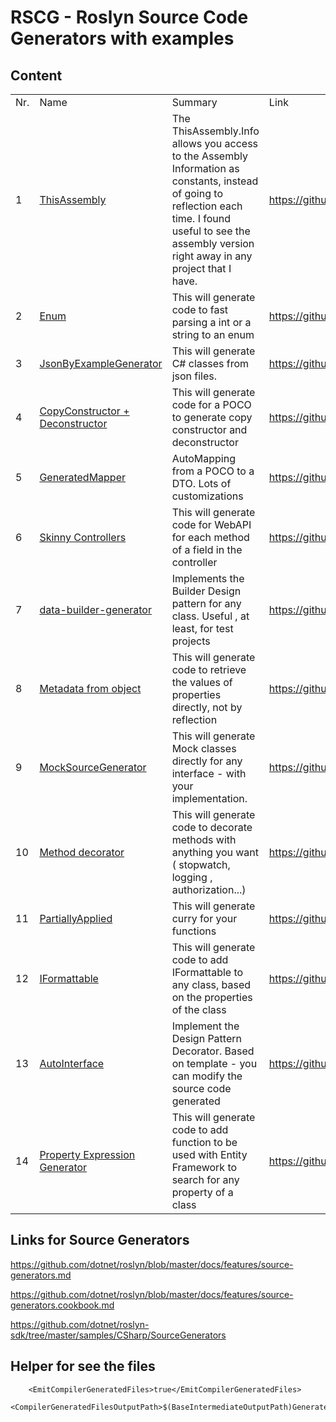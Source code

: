 # RSCG - Roslyn Source Code Generators with examples



## Content


<table>
<tr>
<td>Nr.</td><td>Name</td><td>Summary</td>
<td>Link</td>
</tr>

<tr>
<td>1</td>
<td>
<a href='https://github.com/ignatandrei/RSCG_Examples/tree/main/ApplicationVersion'>ThisAssembly</a>
</td>

<td>The ThisAssembly.Info allows you access to the Assembly Information as constants, instead of going to reflection each time. I found useful to see the assembly version right away in any project that I have.</td>

<td>
<a href='https://github.com/ignatandrei/RSCG_Examples/tree/main/ApplicationVersion'>
https://github.com/ignatandrei/RSCG_Examples/tree/main/ApplicationVersion
</a>
</td>

</tr>

<tr>
<td>2</td>
<td>
<a href='https://github.com/ignatandrei/RSCG_Examples/tree/main/Enum'>Enum</a>
</td>

<td>This will generate code to fast parsing a int or a string to an enum</td>

<td>
<a href='https://github.com/ignatandrei/RSCG_Examples/tree/main/Enum'>
https://github.com/ignatandrei/RSCG_Examples/tree/main/Enum
</a>
</td>

</tr>

<tr>
<td>3</td>
<td>
<a href='https://github.com/ignatandrei/RSCG_Examples/tree/main/JsonToClass'>JsonByExampleGenerator</a>
</td>

<td>This will generate C# classes from json files.</td>

<td>
<a href='https://github.com/ignatandrei/RSCG_Examples/tree/main/JsonToClass'>
https://github.com/ignatandrei/RSCG_Examples/tree/main/JsonToClass
</a>
</td>

</tr>

<tr>
<td>4</td>
<td>
<a href='https://github.com/ignatandrei/RSCG_Examples/tree/main/CopyConstructor'>CopyConstructor + Deconstructor</a>
</td>

<td>This will generate code for a POCO to generate copy constructor and deconstructor</td>

<td>
<a href='https://github.com/ignatandrei/RSCG_Examples/tree/main/CopyConstructor'>
https://github.com/ignatandrei/RSCG_Examples/tree/main/CopyConstructor
</a>
</td>

</tr>

<tr>
<td>5</td>
<td>
<a href='https://github.com/ignatandrei/RSCG_Examples/tree/main/DTOMapper'>GeneratedMapper</a>
</td>

<td>AutoMapping from a POCO to a DTO. Lots of customizations</td>

<td>
<a href='https://github.com/ignatandrei/RSCG_Examples/tree/main/DTOMapper'>
https://github.com/ignatandrei/RSCG_Examples/tree/main/DTOMapper
</a>
</td>

</tr>

<tr>
<td>6</td>
<td>
<a href='https://github.com/ignatandrei/RSCG_Examples/tree/main/SkinnyControllers'>Skinny Controllers</a>
</td>

<td>This will generate code for WebAPI for each method of a field in the controller</td>

<td>
<a href='https://github.com/ignatandrei/RSCG_Examples/tree/main/SkinnyControllers'>
https://github.com/ignatandrei/RSCG_Examples/tree/main/SkinnyControllers
</a>
</td>

</tr>

<tr>
<td>7</td>
<td>
<a href='https://github.com/ignatandrei/RSCG_Examples/tree/main/DP_Builder'>data-builder-generator</a>
</td>

<td>Implements the Builder Design pattern for any class. Useful , at least, for test projects </td>

<td>
<a href='https://github.com/ignatandrei/RSCG_Examples/tree/main/DP_Builder'>
https://github.com/ignatandrei/RSCG_Examples/tree/main/DP_Builder
</a>
</td>

</tr>

<tr>
<td>8</td>
<td>
<a href='https://github.com/ignatandrei/RSCG_Examples/tree/main/MetadataFromObject'>Metadata from object</a>
</td>

<td>This will generate code to retrieve the values of properties directly, not by reflection</td>

<td>
<a href='https://github.com/ignatandrei/RSCG_Examples/tree/main/MetadataFromObject'>
https://github.com/ignatandrei/RSCG_Examples/tree/main/MetadataFromObject
</a>
</td>

</tr>

<tr>
<td>9</td>
<td>
<a href='https://github.com/ignatandrei/RSCG_Examples/tree/main/DynamicMocking'>MockSourceGenerator</a>
</td>

<td>This will generate Mock classes directly for any interface - with your implementation.</td>

<td>
<a href='https://github.com/ignatandrei/RSCG_Examples/tree/main/DynamicMocking'>
https://github.com/ignatandrei/RSCG_Examples/tree/main/DynamicMocking
</a>
</td>

</tr>

<tr>
<td>10</td>
<td>
<a href='https://github.com/ignatandrei/RSCG_Examples/tree/main/MethodDecorator'>Method decorator</a>
</td>

<td>This will generate code to decorate methods with anything you want ( stopwatch, logging , authorization...)</td>

<td>
<a href='https://github.com/ignatandrei/RSCG_Examples/tree/main/MethodDecorator'>
https://github.com/ignatandrei/RSCG_Examples/tree/main/MethodDecorator
</a>
</td>

</tr>

<tr>
<td>11</td>
<td>
<a href='https://github.com/ignatandrei/RSCG_Examples/tree/main/PartiallyFunction'>PartiallyApplied</a>
</td>

<td>This will generate curry for your functions </td>

<td>
<a href='https://github.com/ignatandrei/RSCG_Examples/tree/main/PartiallyFunction'>
https://github.com/ignatandrei/RSCG_Examples/tree/main/PartiallyFunction
</a>
</td>

</tr>

<tr>
<td>12</td>
<td>
<a href='https://github.com/ignatandrei/RSCG_Examples/tree/main/IFormattable'>IFormattable</a>
</td>

<td>This will generate code to add IFormattable to any class, based on the properties of the class</td>

<td>
<a href='https://github.com/ignatandrei/RSCG_Examples/tree/main/IFormattable'>
https://github.com/ignatandrei/RSCG_Examples/tree/main/IFormattable
</a>
</td>

</tr>

<tr>
<td>13</td>
<td>
<a href='https://github.com/ignatandrei/RSCG_Examples/tree/main/DP_Decorator'>AutoInterface</a>
</td>

<td>Implement the Design Pattern Decorator. Based on template - you can modify the source code generated</td>

<td>
<a href='https://github.com/ignatandrei/RSCG_Examples/tree/main/DP_Decorator'>
https://github.com/ignatandrei/RSCG_Examples/tree/main/DP_Decorator
</a>
</td>

</tr>

<tr>
<td>14</td>
<td>
<a href='https://github.com/ignatandrei/RSCG_Examples/tree/main/PropertyExpressionGenerator'>Property Expression Generator</a>
</td>

<td>This will generate code to add function to be used with Entity Framework to search for any property of a class</td>

<td>
<a href='https://github.com/ignatandrei/RSCG_Examples/tree/main/PropertyExpressionGenerator'>
https://github.com/ignatandrei/RSCG_Examples/tree/main/PropertyExpressionGenerator
</a>
</td>

</tr>

</table>

## Links for Source Generators

https://github.com/dotnet/roslyn/blob/master/docs/features/source-generators.md

https://github.com/dotnet/roslyn/blob/master/docs/features/source-generators.cookbook.md

https://github.com/dotnet/roslyn-sdk/tree/master/samples/CSharp/SourceGenerators

## Helper for see the files

```   
    <EmitCompilerGeneratedFiles>true</EmitCompilerGeneratedFiles>
    <CompilerGeneratedFilesOutputPath>$(BaseIntermediateOutputPath)Generated</CompilerGeneratedFilesOutputPath>
```